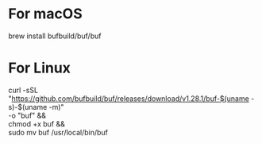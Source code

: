 # For macOS
brew install bufbuild/buf/buf

# For Linux
curl -sSL \
  "https://github.com/bufbuild/buf/releases/download/v1.28.1/buf-$(uname -s)-$(uname -m)" \
  -o "buf" && \
  chmod +x buf && \
  sudo mv buf /usr/local/bin/buf
